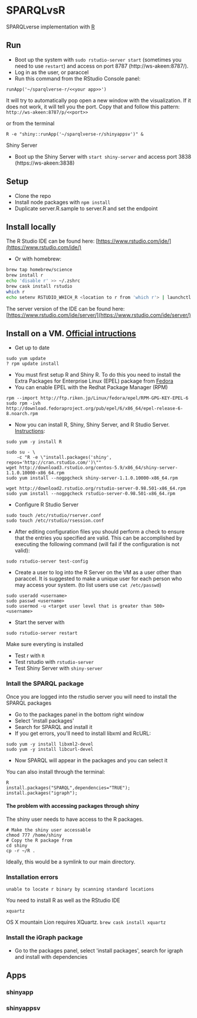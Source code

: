 # SPARQLvsR

SPARQLverse implementation with [R](http://www.rstudio.com/)

## Run

- Boot up the system with `sudo rstudio-server start` (sometimes you need to use `restart`) and access on port 8787 (http://ws-akeen:8787/).
- Log in as the user, or paraccel
- Run this command from the RStudio Console panel:
```
runApp('~/sparqlverse-r/<<your app>>')
```
It will try to automatically pop open a new window with the visualization. If it does not work, it will tell you the port. Copy that and follow this pattern: `http://ws-akeen:8787/p/<<port>>`
 
or from the terminal 
```
R -e "shiny::runApp('~/sparqlverse-r/shinyappsv')" &
```

Shiny Server

- Boot up the Shiny Server with `start shiny-server` and access port 3838 (https://ws-akeen:3838)

## Setup 

- Clone the repo
- Install node packages with `npm install`
- Duplicate server.R.sample to server.R and set the endpoint

## Install locally

The R Studio IDE can be found here: [https://www.rstudio.com/ide/](https://www.rstudio.com/ide/)
- Or with homebrew:
```bash
brew tap homebrew/science
brew install r
echo 'disable r' >> ~/.zshrc
brew cask install rstudio
which r
echo setenv RSTUDIO_WHICH_R <location to r from 'which r'> | launchctl
```

The server version of the IDE can be found here: [https://www.rstudio.com/ide/server/](https://www.rstudio.com/ide/server/)

## Install on a VM. [Official intructions](http://www.rstudio.com/shiny/server/install-opensource)

- Get up to date
```
sudo yum update
? rpm update install
```
- You must first setup R and Shiny R. To do this you need to install the Extra Packages for Enterprise Linux (EPEL) package from [Fedora](https://fedoraproject.org/wiki/EPEL) 
- You can enable EPEL with the Redhat Package Manager (RPM)
```
rpm --import http://ftp.riken.jp/Linux/fedora/epel/RPM-GPG-KEY-EPEL-6
sudo rpm -ivh http://download.fedoraproject.org/pub/epel/6/x86_64/epel-release-6-8.noarch.rpm
```
- Now you can install R, Shiny, Shiny Server, and R Studio Server. [Instructions](http://www.rstudio.com/shiny/server/install-opensource):
```
sudo yum -y install R

sudo su - \
    -c "R -e \"install.packages('shiny', repos='http://cran.rstudio.com/')\""
wget http://download3.rstudio.org/centos-5.9/x86_64/shiny-server-1.1.0.10000-x86_64.rpm
sudo yum install --nogpgcheck shiny-server-1.1.0.10000-x86_64.rpm

wget http://download2.rstudio.org/rstudio-server-0.98.501-x86_64.rpm
sudo yum install --nogpgcheck rstudio-server-0.98.501-x86_64.rpm
```
- Configure R Studio Server
```
sudo touch /etc/rstudio/rserver.conf
sudo touch /etc/rstudio/rsession.conf
```
- After editing configuration files you should perform a check to ensure that the entries you specified are valid. This can be accomplished by executing the following command (will fail if the configuration is not valid):
```
sudo rstudio-server test-config
```
- Create a user to log into the R Server on the VM as a user other than paraccel. It is suggested to make a unique user for each person who may access your system. (to list users use `cat /etc/passwd`)
```
sudo useradd <username>
sudo passwd <username>
sudo usermod -u <target user level that is greater than 500> <username>
```
- Start the server with
```
sudo rstudio-server restart
```

Make sure everyting is installed

- Test r with `R`
- Test rstudio with `rstudio-server`
- Test Shiny Server with `shiny-server`

### Intall the SPARQL package
Once you are logged into the rstudio server you will need to install the SPARQL packages

- Go to the packages panel in the bottom right window
- Select 'install packages'
- Search for SPARQL and install it
- If you get errors, you'll need to install libxml and RcURL:
```
sudo yum -y install libxml2-devel
sudo yum -y install libcurl-devel
```
- Now SPARQL will appear in the packages and you can select it

You can also install through the terminal:
```
R
install.packages("SPARQL",dependencies="TRUE");
install.packages("igraph");
```

#### The problem with accessing packages through shiny

The shiny user needs to have access to the R packages.

```
# Make the shiny user accessable
chmod 777 /home/shiny
# Copy the R package from 
cd shiny
cp -r ~/R .
```

Ideally, this would be a symlink to our main directory. 

### Installation errors

`unable to locate r binary by scanning standard locations`

You need to install R as well as the RStudio IDE

`xquartz`

OS X mountain Lion requires XQuartz.
`brew cask install xquartz`

### Install the iGraph package

- Go to the packages panel, select 'install packages', search for igraph and install with dependencies

## Apps

### shinyapp

### shinyappsv
